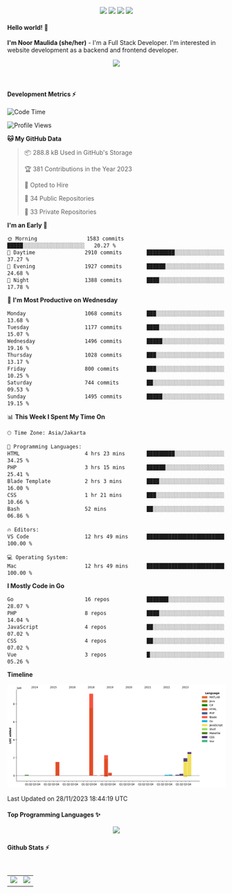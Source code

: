 <p align="center">
  <img src="https://dev.discordprofiles.me/badge/status/814439552055771206?simple=true">
  <img src="https://dev.discordprofiles.me/badge/playing/814439552055771206">
  <img src="https://dev.discordprofiles.me/badge/vscode/814439552055771206">
  <img src="https://dev.discordprofiles.me/badge/spotify/814439552055771206">
</p>

#### Hello world! 👋
**I'm Noor Maulida (she/her)** - I'm a Full Stack Developer. I'm interested in website development as a backend and frontend developer.

<p align="center">
  <img src="https://skillicons.dev/icons?i=go,php,laravel,nodejs,vue,express,ruby,mongodb,docker,aws,gcp" />
</p>
<br>

#### Development Metrics ⚡
<!--START_SECTION:waka-->
![Code Time](http://img.shields.io/badge/Code%20Time-344%20hrs%2035%20mins-blue)

![Profile Views](http://img.shields.io/badge/Profile%20Views-0-blue)

**🐱 My GitHub Data** 

> 📦 288.8 kB Used in GitHub's Storage 
 > 
> 🏆 381 Contributions in the Year 2023
 > 
> 💼 Opted to Hire
 > 
> 📜 34 Public Repositories 
 > 
> 🔑 33 Private Repositories 
 > 
**I'm an Early 🐤** 

```text
🌞 Morning                1583 commits        █████░░░░░░░░░░░░░░░░░░░░   20.27 % 
🌆 Daytime                2910 commits        █████████░░░░░░░░░░░░░░░░   37.27 % 
🌃 Evening                1927 commits        ██████░░░░░░░░░░░░░░░░░░░   24.68 % 
🌙 Night                  1388 commits        ████░░░░░░░░░░░░░░░░░░░░░   17.78 % 
```
📅 **I'm Most Productive on Wednesday** 

```text
Monday                   1068 commits        ███░░░░░░░░░░░░░░░░░░░░░░   13.68 % 
Tuesday                  1177 commits        ████░░░░░░░░░░░░░░░░░░░░░   15.07 % 
Wednesday                1496 commits        █████░░░░░░░░░░░░░░░░░░░░   19.16 % 
Thursday                 1028 commits        ███░░░░░░░░░░░░░░░░░░░░░░   13.17 % 
Friday                   800 commits         ███░░░░░░░░░░░░░░░░░░░░░░   10.25 % 
Saturday                 744 commits         ██░░░░░░░░░░░░░░░░░░░░░░░   09.53 % 
Sunday                   1495 commits        █████░░░░░░░░░░░░░░░░░░░░   19.15 % 
```


📊 **This Week I Spent My Time On** 

```text
🕑︎ Time Zone: Asia/Jakarta

💬 Programming Languages: 
HTML                     4 hrs 23 mins       █████████░░░░░░░░░░░░░░░░   34.25 % 
PHP                      3 hrs 15 mins       ██████░░░░░░░░░░░░░░░░░░░   25.41 % 
Blade Template           2 hrs 3 mins        ████░░░░░░░░░░░░░░░░░░░░░   16.00 % 
CSS                      1 hr 21 mins        ███░░░░░░░░░░░░░░░░░░░░░░   10.66 % 
Bash                     52 mins             ██░░░░░░░░░░░░░░░░░░░░░░░   06.86 % 

🔥 Editors: 
VS Code                  12 hrs 49 mins      █████████████████████████   100.00 % 

💻 Operating System: 
Mac                      12 hrs 49 mins      █████████████████████████   100.00 % 
```

**I Mostly Code in Go** 

```text
Go                       16 repos            ███████░░░░░░░░░░░░░░░░░░   28.07 % 
PHP                      8 repos             ████░░░░░░░░░░░░░░░░░░░░░   14.04 % 
JavaScript               4 repos             ██░░░░░░░░░░░░░░░░░░░░░░░   07.02 % 
CSS                      4 repos             ██░░░░░░░░░░░░░░░░░░░░░░░   07.02 % 
Vue                      3 repos             █░░░░░░░░░░░░░░░░░░░░░░░░   05.26 % 
```



**Timeline**

![Lines of Code chart](https://raw.githubusercontent.com/noormaulida/noormaulida/main/assets/bar_graph.png)


 Last Updated on 28/11/2023 18:44:19 UTC
<!--END_SECTION:waka-->

#### Top Programming Languages ✨
<p align="center">
  <img src="https://api.githubtrends.io/user/svg/noormaulida/langs?time_range=one_year&include_private=true&compact=true&theme=dark" />
</p>

#### Github Stats ⚡
<p align="center">
  <table>
    <tr>
      <td>
        <img src="https://github-readme-streak-stats.herokuapp.com?user=noormaulida&theme=react&hide_border=true&mode=weekly" height="180" />
      </td>
      <td>
        <img src="https://github-readme-stats.vercel.app/api?username=noormaulida&theme=react&count_private=true&hide_border=true&line_height=20" height="180"/>
      </td>
    </tr>
</p>
<br>
